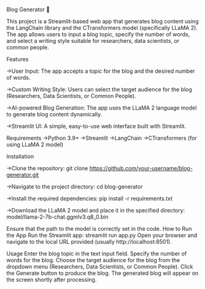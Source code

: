 Blog Generator 🤖


This project is a Streamlit-based web app that generates blog content using the LangChain library and the CTransformers model (specifically LLaMA 2). The app allows users to input a blog topic, specify the number of words, and select a writing style suitable for researchers, data scientists, or common people.

Features


->User Input: The app accepts a topic for the blog and the desired number of words.


->Custom Writing Style: Users can select the target audience for the blog (Researchers, Data Scientists, or Common People).  


->AI-powered Blog Generation: The app uses the LLaMA 2 language model to generate blog content dynamically.


->Streamlit UI: A simple, easy-to-use web interface built with Streamlit.


Requirements
  ->Python 3.9+
  ->Streamlit
  ->LangChain
  ->CTransformers (for using LLaMA 2 model)


Installation


  ->Clone the repository:
    git clone https://github.com/your-username/blog-generator.git


  ->Navigate to the project directory:
    cd blog-generator

  ->Install the required dependencies: 
    pip install -r requirements.txt

  ->Download the LLaMA 2 model and place it in the specified directory:
    model/llama-2-7b-chat.ggmlv3.q8_0.bin


Ensure that the path to the model is correctly set in the code.
How to Run the App
Run the Streamlit app:
streamlit run app.py
Open your browser and navigate to the local URL provided (usually http://localhost:8501).

Usage
Enter the blog topic in the text input field.
Specify the number of words for the blog.
Choose the target audience for the blog from the dropdown menu (Researchers, Data Scientists, or Common People).
Click the Generate button to produce the blog.
The generated blog will appear on the screen shortly after processing.

